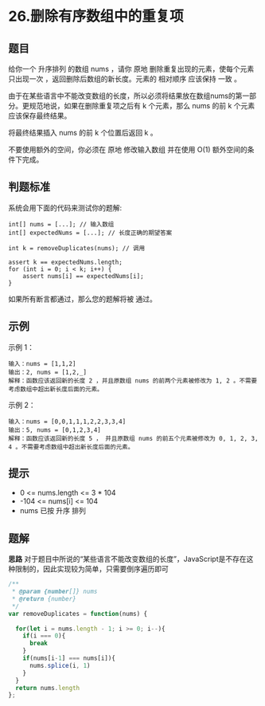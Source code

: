 # 26.删除有序数组中的重复项

## 题目

给你一个 升序排列 的数组 nums ，请你 原地 删除重复出现的元素，使每个元素 只出现一次 ，返回删除后数组的新长度。元素的 相对顺序 应该保持 一致 。

由于在某些语言中不能改变数组的长度，所以必须将结果放在数组nums的第一部分。更规范地说，如果在删除重复项之后有 k 个元素，那么 nums 的前 k 个元素应该保存最终结果。

将最终结果插入 nums 的前 k 个位置后返回 k 。

不要使用额外的空间，你必须在 原地 修改输入数组 并在使用 O(1) 额外空间的条件下完成。

## 判题标准
系统会用下面的代码来测试你的题解:

```text
int[] nums = [...]; // 输入数组
int[] expectedNums = [...]; // 长度正确的期望答案

int k = removeDuplicates(nums); // 调用

assert k == expectedNums.length;
for (int i = 0; i < k; i++) {
    assert nums[i] == expectedNums[i];
}
```
如果所有断言都通过，那么您的题解将被 通过。


## 示例

示例 1：

```text
输入：nums = [1,1,2]
输出：2, nums = [1,2,_]
解释：函数应该返回新的长度 2 ，并且原数组 nums 的前两个元素被修改为 1, 2 。不需要考虑数组中超出新长度后面的元素。
```

示例 2：

```text
输入：nums = [0,0,1,1,1,2,2,3,3,4]
输出：5, nums = [0,1,2,3,4]
解释：函数应该返回新的长度 5 ， 并且原数组 nums 的前五个元素被修改为 0, 1, 2, 3, 4 。不需要考虑数组中超出新长度后面的元素。
```



## 提示

- 0 <= nums.length <= 3 * 104
- -104 <= nums[i] <= 104
- nums 已按 升序 排列


## 题解

**思路**
对于题目中所说的“某些语言不能改变数组的长度”，JavaScript是不存在这种限制的，因此实现较为简单，只需要倒序遍历即可
```javascript
/**
 * @param {number[]} nums
 * @return {number}
 */
var removeDuplicates = function(nums) {
  
  for(let i = nums.length - 1; i >= 0; i--){
    if(i === 0){
      break
    }
    if(nums[i-1] === nums[i]){
      nums.splice(i, 1)
    }
  }
  return nums.length
};
```

